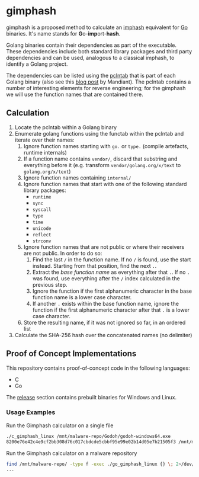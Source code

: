 # gimphash

gimphash is a proposed method to calculate an [imphash](https://www.mandiant.com/resources/tracking-malware-import-hashing) equivalent for [Go](https://go.dev/) binaries. It's name stands for **G**o-**imp**ort-**hash**. 

Golang binaries contain their dependencies as part of the executable. These dependencies include both standard library packages and third party dependencies and can be used, analogous to a classical imphash, to identify a Golang project.

The dependencies can be listed using the [pclntab](https://go.dev/src/debug/gosym/pclntab.go) that is part of each Golang binary (also see this [blog post](https://www.mandiant.com/resources/golang-internals-symbol-recovery) by Mandiant). The pclntab contains a number of interesting elements for reverse engineering; for the gimphash we will use the function names that are contained there.

## Calculation

1. Locate the pclntab within a Golang binary
2. Enumerate golang functions using the functab within the pclntab and iterate over their names:
    1. Ignore function names starting with `go.` or `type.` (compile artefacts, runtime internals)
    2. If a function name contains `vendor/`, discard that substring and everything before it
       (e.g. transform `vendor/golang.org/x/text` to `golang.org/x/text`)
    3. Ignore function names containing `internal/`
    4. Ignore function names that start with one of the following standard library packages:
        - `runtime`
        - `sync`
        - `syscall`
        - `type`
        - `time`
        - `unicode`
        - `reflect`
        - `strconv`
    5. Ignore function names that are not public or where their receivers are not public. In order to do so:
       1. Find the last `/` in the function name. If no `/` is found, use the start instead. Starting from that position, find the next `.`.
       2. Extract the *base function name* as everything after that `.`. If no `.` was found, use everything after the `/` index calculated in the previous step.
       3. Ignore the function if the first alphanumeric character in the base function name is a lower case character.
       4. If another `.` exists within the base function name, ignore the function if the first alphanumeric character after that `.` is a lower case character.
    6. Store the resulting name, if it was not ignored so far, in an ordered list
3. Calculate the SHA-256 hash over the concatenated names (no delimiter)

## Proof of Concept Implementations

This repository contains proof-of-concept code in the following languages:

- C
- Go

The [release](https://github.com/NextronSystems/gimphash/releases) section contains prebuilt binaries for Windows and Linux. 

### Usage Examples

Run the Gimphash calculator on a single file
```bash
./c_gimphash_linux /mnt/malware-repo/Godoh/godoh-windows64.exe
8200e76e42c4e9cf2bb308d76c017cbdcde5cbbf95e99e02b14d05e7b21505f3 /mnt/mal/Godoh/godoh-windows64.exe
```

Run the Gimphash calculator on a malware repository
```bash
find /mnt/malware-repo/ -type f -exec ./go_gimphash_linux {} \; 2>/dev/null
...
```
